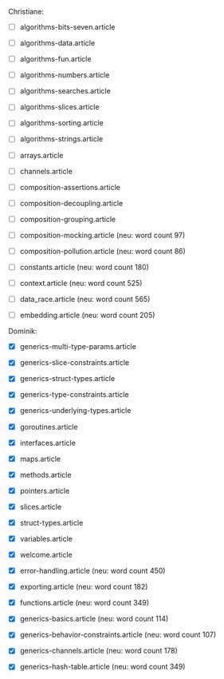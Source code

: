 Christiane:

- [ ] algorithms-bits-seven.article

- [ ] algorithms-data.article

- [ ] algorithms-fun.article

- [ ] algorithms-numbers.article

- [ ] algorithms-searches.article

- [ ] algorithms-slices.article

- [ ] algorithms-sorting.article

- [ ] algorithms-strings.article

- [ ] arrays.article

- [ ] channels.article

- [ ] composition-assertions.article

- [ ] composition-decoupling.article

- [ ] composition-grouping.article

- [ ] composition-mocking.article (neu: word count 97)

- [ ] composition-pollution.article (neu: word count 86)

- [ ] constants.article (neu: word count 180)

- [ ] context.article (neu: word count 525)

- [ ] data_race.article (neu: word count 565)

- [ ] embedding.article (neu: word count 205)

Dominik:

- [x] generics-multi-type-params.article

- [x] generics-slice-constraints.article

- [x] generics-struct-types.article

- [x] generics-type-constraints.article

- [x] generics-underlying-types.article

- [x] goroutines.article

- [x] interfaces.article

- [x] maps.article

- [x] methods.article

- [x] pointers.article

- [x] slices.article

- [x] struct-types.article

- [x] variables.article

- [x] welcome.article

- [x] error-handling.article (neu: word count 450)

- [x] exporting.article (neu: word count 182)

- [x] functions.article (neu: word count 349)

- [x] generics-basics.article (neu: word count 114)

- [x] generics-behavior-constraints.article (neu: word count 107)

- [x] generics-channels.article (neu: word count 178)

- [x] generics-hash-table.article (neu: word count 349)

